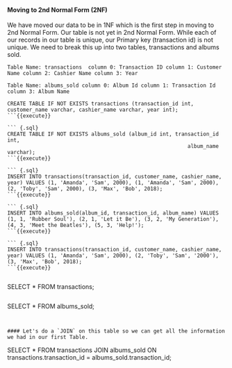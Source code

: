 #### Moving to 2nd Normal Form (2NF)
We have moved our data to be in 1NF which is the first step in moving to 2nd Normal Form. Our table is not yet in 2nd Normal Form. While each of our records in our table is unique, our Primary key (transaction id) is not unique. We need to break this up into two tables, transactions and albums sold. 

`Table Name: transactions 
column 0: Transaction ID
column 1: Customer Name
column 2: Cashier Name
column 3: Year `

`Table Name: albums_sold
column 0: Album Id
column 1: Transaction Id
column 3: Album Name` 

``` {.sql}
CREATE TABLE IF NOT EXISTS transactions (transaction_id int, customer_name varchar, cashier_name varchar, year int);
```{{execute}}

``` {.sql}
CREATE TABLE IF NOT EXISTS albums_sold (album_id int, transaction_id int, 
                                                          album_name varchar);
```{{execute}}

``` {.sql}
INSERT INTO transactions(transaction_id, customer_name, cashier_name, year) VALUES (1, 'Amanda', 'Sam', 2000), (1, 'Amanda', 'Sam', 2000), (2, 'Toby', 'Sam', 2000), (3, 'Max', 'Bob', 2018);
```{{execute}}

``` {.sql}
INSERT INTO albums_sold(album_id, transaction_id, album_name) VALUES (1, 1, 'Rubber Soul'), (2, 1, 'Let it Be'), (3, 2, 'My Generation'), (4, 3, 'Meet the Beatles'), (5, 3, 'Help!');
```{{execute}}

``` {.sql}
INSERT INTO transactions(transaction_id, customer_name, cashier_name, year) VALUES (1, 'Amanda', 'Sam', 2000), (2, 'Toby', 'Sam', '2000'), (3, 'Max', 'Bob', 2018);
```{{execute}}


```
SELECT * FROM transactions;
```{{execute}}

```
SELECT * FROM albums_sold;
```{{execute}}


#### Let's do a `JOIN` on this table so we can get all the information we had in our first Table. 

```
SELECT * FROM transactions JOIN albums_sold ON transactions.transaction_id = albums_sold.transaction_id;
```{{execute}}


